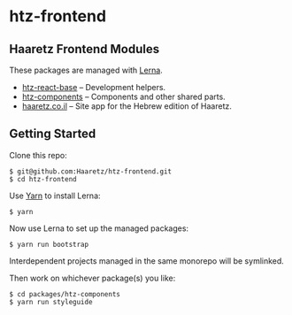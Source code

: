 # htz-frontend

## Haaretz Frontend Modules

These packages are managed with [Lerna](https://lernajs.io/).

* [htz-react-base](packages/htz-react-base) – Development helpers.
* [htz-components](packages/htz-components) – Components and other shared parts.
* [haaretz.co.il](packages/haaretz.co.il) – Site app for the Hebrew edition of Haaretz.

## Getting Started

Clone this repo:

```shell
$ git@github.com:Haaretz/htz-frontend.git
$ cd htz-frontend
```

Use [Yarn](https://yarnpkg.com/) to install Lerna:

```shell
$ yarn
```

Now use Lerna to set up the managed packages:

```shell
$ yarn run bootstrap
```

Interdependent projects managed in the same monorepo will be symlinked.

Then work on whichever package(s) you like:

```shell
$ cd packages/htz-components
$ yarn run styleguide
```
